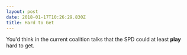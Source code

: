```yaml
---
layout: post
date: 2018-01-17T10:26:29.830Z
title: Hard to Get
---
```

You'd think in the current coalition talks that the SPD could at least **play** hard to get.
